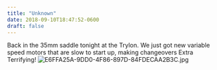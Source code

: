 ```yaml
---
title: "Unknown"
date: 2018-09-10T18:47:52-0600
draft: false
---
```


Back in the 35mm saddle tonight at the Trylon. We just got new variable speed motors that are slow to start up, making changeovers Extra Terrifying! ![E6FFA25A-9DD0-4F86-897D-84FDECAA2B3C.jpg](http://ianwhitney.micro.blog/uploads/2018/76186d8b58.jpg)
